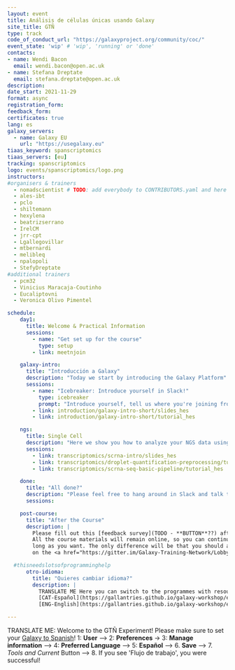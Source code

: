 ```yaml
---
layout: event
title: Análisis de células únicas usando Galaxy
site_title: GTÑ
type: track
code_of_conduct_url: "https://galaxyproject.org/community/coc/"
event_state: 'wip' # 'wip', 'running' or 'done'
contacts:
- name: Wendi Bacon
  email: wendi.bacon@open.ac.uk
- name: Stefana Dreptate
  email: stefana.dreptate@open.ac.uk
description:
date_start: 2021-11-29
format: async
registration_form:
feedback_form:
certificates: true
lang: es
galaxy_servers:
  - name: Galaxy EU
    url: "https://usegalaxy.eu"
tiaas_keyword: spanscriptomics
tiaas_servers: [eu]
tracking: spanscriptomics
logo: events/spanscriptomics/logo.png
instructors:
#organisers & trainers
  - nomadscientist # TODO: add everybody to CONTRIBUTORS.yaml and here
  - ales-ibt
  - pclo
  - shiltemann
  - hexylena
  - beatrizserrano
  - IrelCM
  - jrr-cpt
  - Lgallegovillar
  - mtbernardi
  - melibleq
  - npalopoli
  - StefyDreptate
#additional trainers
  - pcm32
  - Vinicius Maracaja-Coutinho
  - Eucaliptovni
  - Veronica Olivo Pimentel

schedule:
    day1:
      title: Welcome & Practical Information
      sessions:
        - name: "Get set up for the course"
          type: setup
        - link: meetnjoin

    galaxy-intro:
      title: "Introducción a Galaxy"
      description: "Today we start by introducing the Galaxy Platform"
      sessions:
        - name: "Icebreaker: Introduce yourself in Slack!"
          type: icebreaker
          prompt: "Introduce yourself, tell us where you're joining from, and one thing about your surroundings (e.g. it's snowing outside, there's a squirrel on my porch, my cat is on my keyboard)"
        - link: introduction/galaxy-intro-short/slides_hes
        - link: introduction/galaxy-intro-short/tutorial_hes

    ngs:
      title: Single Cell
      description: "Here we show you how to analyze your NGS data using Galaxy."
      sessions:
        - link: transcriptomics/scrna-intro/slides_hes
        - link: transcriptomics/droplet-quantification-preprocessing/tutorial_hes
        - link: transcriptomics/scrna-seq-basic-pipeline/tutorial_hes

    done:
      title: "All done?"
      description: "Please feel free to hang around in Slack and talk to us and the rest of the Galaxy community! Thanks for joining!!"
      sessions:

    post-course:
      title: "After the Course"
      description: |
        Please fill out this [feedback survey](TODO - **BUTTON**??) after the workshop. This survey is crucial for the GTÑ study on the impact of translating bioinformatics materials.
        All the course materials will remain online, so you can continue working on them for as
        long as you want. The only difference will be that you should ask your questions
        on the <a href="https://gitter.im/Galaxy-Training-Network/Lobby">GTN Gitter channel</a>, instead of Slack.

  #thisneedslotsofprogramminghelp
      otro-idioma:
        title: "Quieres cambiar idioma?"
        description: |
          TRANSLATE ME Here you can switch to the programmes with resources that were automatically translated (CAT-Español) or the English version (ENG-English). Please remember to note this in the post-course survey! This is valuable data!
          [CAT-Español](https://gallantries.github.io/galaxy-workshop/events/spanscriptomics/program-cat?utm_campaign=Spanscriptomics&utm_medium=pagebutton)
          [ENG-English](https://gallantries.github.io/galaxy-workshop/events/spanscriptomics/program-eng?utm_campaign=Spanscriptomics&utm_medium=pagebutton)

---
```


TRANSLATE ME: Welcome to the GTÑ Experiment! Please make sure to set your [Galaxy to Spanish](https://gallantries.github.io/galaxy-workshop/events/spanscriptomics/changing_language.png)! 1: **User** --> 2: **Preferences** → 3: **Manage information** --> 4: **Preferred Language** --> 5: **Español** --> 6. **Save** --> 7. *Tools and Current* Button --> 8. If you see 'Flujo de trabajo', you were successful!
